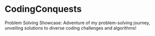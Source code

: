 # CodingConquests
Problem Solving Showcase: Adventure of my problem-solving journey, unveiling solutions to diverse coding challenges and algorithms!
